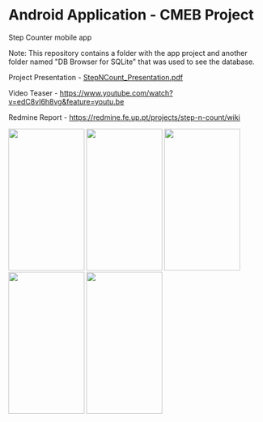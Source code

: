 # Android Application - CMEB Project
Step Counter mobile app

Note: This repository contains a folder with the app project and another folder named "DB Browser for SQLite" that was used to see the database.

Project Presentation - [StepNCount_Presentation.pdf](https://github.com/marianacalado/CMEB-Project/files/10247892/StepNCount_Presentation.pdf)

Video Teaser - https://www.youtube.com/watch?v=edC8vI6h8vg&feature=youtu.be

Redmine Report - https://redmine.fe.up.pt/projects/step-n-count/wiki

<img src="https://user-images.githubusercontent.com/93708709/222200898-a4d331bd-e6a4-419d-8888-9d3bba049b67.jpg" width="150" height="280"> <img src="https://user-images.githubusercontent.com/93708709/222191715-0dbb8aee-be3b-483c-93f3-9107a31c0386.jpg" width="150" height="280"> <img src="https://user-images.githubusercontent.com/93708709/222191727-5fea977a-06a2-45e6-b568-c223d4bd686c.jpg " width="150" height="280"> <img src="https://user-images.githubusercontent.com/93708709/222191743-c1617aad-36da-4e12-bc20-6c9601faaa36.jpg" width="150" height="280"> <img src="https://user-images.githubusercontent.com/93708709/222191756-77f44d40-93e4-49ec-bb42-705bc2a6854e.jpg" width="150" height="280">



